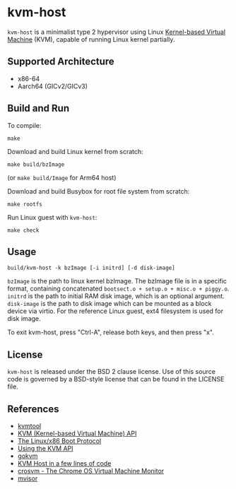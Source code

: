 # kvm-host

`kvm-host` is a minimalist type 2 hypervisor using Linux [Kernel-based Virtual Machine](https://en.wikipedia.org/wiki/Kernel-based_Virtual_Machine) (KVM),
capable of running Linux kernel partially.

## Supported Architecture

* x86-64
* Aarch64 (GICv2/GICv3)

## Build and Run

To compile:
```shell
make
```

Download and build Linux kernel from scratch:
```shell
make build/bzImage
```
(or `make build/Image` for Arm64 host)

Download and build Busybox for root file system from scratch:
```shell
make rootfs
```

Run Linux guest with `kvm-host`:
```shell
make check
```

## Usage

```
build/kvm-host -k bzImage [-i initrd] [-d disk-image]
```

`bzImage` is the path to linux kernel bzImage. The bzImage file is in a specific format,
containing concatenated `bootsect.o + setup.o + misc.o + piggy.o`. `initrd` is the path to
initial RAM disk image, which is an optional argument.
`disk-image` is the path to disk image which can be mounted as a block device via virtio. For the reference Linux guest, ext4 filesystem is used for disk image.

To exit kvm-host, press "Ctrl-A", release both keys, and then press "x".

## License

`kvm-host` is released under the BSD 2 clause license. Use of this source code is governed by
a BSD-style license that can be found in the LICENSE file.

## References
* [kvmtool](https://github.com/kvmtool/kvmtool)
* [KVM (Kernel-based Virtual Machine) API](https://www.kernel.org/doc/Documentation/virtual/kvm/api.txt)
* [The Linux/x86 Boot Protocol](https://www.kernel.org/doc/html/latest/x86/boot.html)
* [Using the KVM API](https://lwn.net/Articles/658511/)
* [gokvm](https://github.com/bobuhiro11/gokvm)
* [KVM Host in a few lines of code](https://zserge.com/posts/kvm/)
* [crosvm - The Chrome OS Virtual Machine Monitor](https://chromium.googlesource.com/chromiumos/platform/crosvm/)
* [mvisor](https://github.com/tenclass/mvisor)
